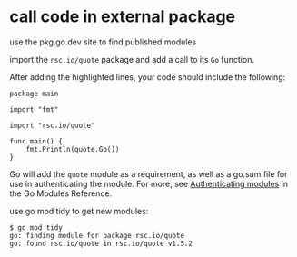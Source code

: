 # call code in external package

use the pkg.go.dev site to find published modules



import the `rsc.io/quote` package and add a call to its `Go` function.

After adding the highlighted lines, your code should include the following:

```
package main

import "fmt"

import "rsc.io/quote"

func main() {
    fmt.Println(quote.Go())
}
```



Go will add the `quote` module as a requirement, as well as a go.sum file for use in authenticating the module. For more, see [Authenticating modules](https://go.dev/ref/mod#authenticating) in the Go Modules Reference.

use go mod tidy to get new modules:

```
$ go mod tidy
go: finding module for package rsc.io/quote
go: found rsc.io/quote in rsc.io/quote v1.5.2
```
